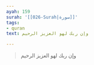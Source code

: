```yaml
---
ayah: 159
surah: '[[026-Surah|سورة]]'
tags:
- quran
text: وإن ربك لهو العزيز الرحيم

---
```

> وإن ربك لهو العزيز الرحيم
